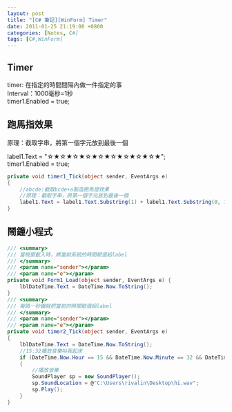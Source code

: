 ```yaml
---
layout: post
title: "[C# 筆記][WinForm] Timer"
date: 2011-01-25 21:19:00 +0800
categories: [Notes, C#]
tags: [C#,WinForm]
---
```


## Timer
timer: 在指定的時間間隔內做一件指定的事  
Interval：1000毫秒=1秒  
timer1.Enabled = true;  

## 跑馬指效果
原理：截取字串，將第一個字元放到最後一個    

label1.Text = "☆★☆★☆★☆★☆★☆★☆★☆★☆★";  
timer1.Enabled = true;    
```c#
private void timer1_Tick(object sender, EventArgs e)
{
    //abcde:截取bcde+a製造跑馬燈效果
    //原理：截取字串，將第一個字元放到最後一個
    label1.Text = label1.Text.Substring(1) + label1.Text.Substring(0, 1);
}
```

## 鬧鐘小程式

```c#
/// <summary>
/// 當視窗載入時，將當前系統的時間賦值給label
/// </summary>
/// <param name="sender"></param>
/// <param name="e"></param>
private void Form1_Load(object sender, EventArgs e) {
    lblDateTime.Text = DateTime.Now.ToString();
}
/// <summary>
/// 每隔一秒鐘就把當前的時間賦值給label
/// </summary>
/// <param name="sender"></param>
/// <param name="e"></param>
private void timer2_Tick(object sender, EventArgs e)
{
    lblDateTime.Text = DateTime.Now.ToString();
    //15:32播放音樂叫我起床
    if (DateTime.Now.Hour == 15 && DateTime.Now.Minute == 32 && DateTime.Now.Second == 50)
    {
        //播放音樂
        SoundPlayer sp = new SoundPlayer();
        sp.SoundLocation = @"C:\Users\rivalin\Desktop\hi.wav";
        sp.Play();
    }
}
```